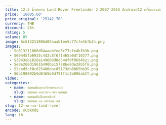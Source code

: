 ```yaml
---
title: 12.3 นิ้วสําหรับ Land Rover Freelander 2 2007-2015 Android12 เครื่องเล่นมัลติมีเดียสําหรับรถยนต์ GPS นําทางวิทยุ 8 + 128G CarPlay 4G AC หน้าจอ
price: '18605.60'
price_original: '25142.70'
currency: THB
discount: 26%
rating: 5
volume: 85
image: Sc613211806d04aaabfee5c77cfe4bfb3h.png
images:
  - Sc613211806d04aaabfee5c77cfe4bfb3h.png
  - S60445fb6935c4d2c8f6f1465a0df10377.png
  - S3843eb1828a149609d6d544f0f96d4b2i.png
  - Se8e206d1961b490ba15788be8de28b5fm.png
  - S2ced5cf0c025400dac85173db8865bb9S.png
  - S6b198092b9d0465b9d79ff1c2b896ab1Y.png
video: ''
categories:
  - name: รถยนต์และรถจักรยานยนต์
    slug: รถยนต-และรถจ-กรยานยนต
  - name: รถยนต์อิเล็กทรอนิกส์
    slug: รถยนต-เล-กทรอน-กส
slug: 12-วส-าหร-land-rover
encode: oCbkmdQ
lang: th
---
```

  